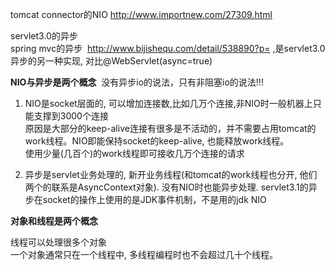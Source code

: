 

tomcat connector的NIO   http://www.importnew.com/27309.html

servlet3.0的异步  
spring mvc的异步  http://www.bijishequ.com/detail/538890?p= ,是servlet3.0异步的另一种实现, 对比@WebServlet(async=true)


**NIO与异步是两个概念**  没有异步io的说法，只有非阻塞io的说法!!!

1. NIO是socket层面的, 可以增加连接数,比如几万个连接,非NIO时一般机器上只能支撑到3000个连接  
原因是大部分的keep-alive连接有很多是不活动的，并不需要占用tomcat的work线程。NIO即能保持socket的keep-alive, 也能释放work线程。  
使用少量(几百个)的work线程即可接收几万个连接的请求

2. 异步是servlet业务处理的, 新开业务线程(和tomcat的work线程也分开, 他们两个的联系是AsyncContext对象). 没有NIO时也能异步处理. servlet3.1的异步在socket的操作上使用的是JDK事件机制，不是用的jdk NIO

**对象和线程是两个概念**

线程可以处理很多个对象  
一个对象通常只在一个线程中, 多线程编程时也不会超过几十个线程。


